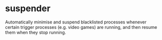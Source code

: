 # suspender

Automatically minimise and suspend blacklisted processes whenever certain 
trigger processes (e.g. video games) are running, and then resume them when 
they stop running.

